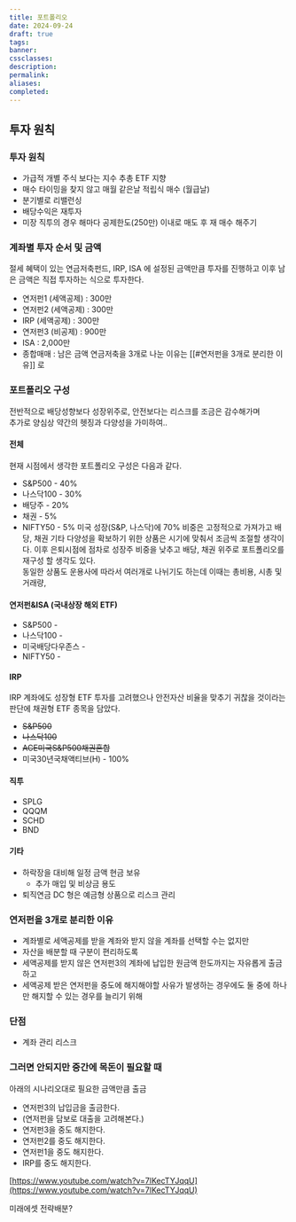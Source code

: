 ```yaml
---
title: 포트폴리오
date: 2024-09-24
draft: true
tags:
banner:
cssclasses:
description:
permalink:
aliases:
completed:
---
```

## 투자 원칙
### 투자 원칙
- 가급적 개별 주식 보다는 지수 추총 ETF 지향
- 매수 타이밍을 찾지 않고 매월 같은날 적립식 매수 (월급날)
- 분기별로 리밸런싱
- 배당수익은 재투자
- 미장 직투의 경우 해마다 공제한도(250만) 이내로 매도 후 재 매수 해주기

### 계좌별 투자 순서 및 금액
절세 혜택이 있는 연금저축펀드, IRP, ISA 에 설정된 금액만큼 투자를 진행하고 이후 남은 금액은 직접 투자하는 식으로 투자한다.
- 연저펀1 (세액공제) : 300만
- 연저펀2 (세액공제) : 300만
- IRP (세액공제) : 300만
- 연저펀3 (비공제) : 900만
- ISA : 2,000만
- 종합매매 : 남은 금액
연금저축을 3개로 나눈 이유는 [[#연저펀을 3개로 분리한 이유]] 로

### 포트폴리오 구성
전반적으로 배당성향보다 성장위주로, 안전보다는 리스크를 조금은 감수해가며  
추가로 양심상 약간의 헷징과 다양성을 가미하여..  
#### 전체
현재 시점에서 생각한 포트폴리오 구성은 다음과 같다.
- S&P500 - 40%
- 나스닥100 - 30%
- 배당주 - 20%
- 채권 - 5%
- NIFTY50 - 5%
미국 성장(S&P, 나스닥)에 70% 비중은 고정적으로 가져가고 배당, 채권 기타 다양성을 확보하기 위한 상품은 시기에 맞춰서 조금씩 조절할 생각이다. 이후 은퇴시점에 점차로 성장주 비중을 낮추고 배당, 채권 위주로 포트폴리오를 재구성 할 생각도 있다.  
동일한 상품도 운용사에 따라서 여러개로 나뉘기도 하는데 이때는 총비용, 시총 및 거래량, 

#### 연저펀&ISA (국내상장 해외 ETF)
- S&P500 - 
- 나스닥100 - 
- 미국배당다우존스 - 
- NIFTY50 - 
#### IRP
IRP 계좌에도 성장형 ETF 투자를 고려했으나 안전자산 비율을 맞추기 귀찮을 것이라는 판단에 채권형 ETF 종목을 담았다.
- ~~S&P500~~
- ~~나스닥100~~
- ~~ACE미국S&P500채권혼합~~
- 미국30년국채액티브(H) - 100%

#### 직투
- SPLG
- QQQM
- SCHD
- BND

#### 기타
- 하락장을 대비해 일정 금액 현금 보유
	- 추가 매입 및 비상금 용도
- 퇴직연금 DC 형은 예금형 상품으로 리스크 관리




### 연저펀을 3개로 분리한 이유
- 계좌별로 세액공제를 받을 계좌와 받지 않을 계좌를 선택할 수는 없지만
- 자산을 배분할 때 구분이 편리하도록
- 세액공제를 받지 않은 연저펀3의 계좌에 납입한 원금액 한도까지는 자유롭게 출금하고
- 세액공제 받은 연저펀을 중도에 해지해야할 사유가 발생하는 경우에도 둘 중에 하나만 해지할 수 있는 경우를 늘리기 위해

### 단점
- 계좌 관리 리스크

### 그러면 안되지만 중간에 목돈이 필요할 때
아래의 시나리오대로 필요한 금액만큼 출금
- 연저펀3의 납입금을 출금한다.
- (연저펀을 담보로 대출을 고려해본다.)
- 연저펀3을 중도 해지한다.
- 연저펀2를 중도 해지한다.
- 연저펀1을 중도 해지한다.
- IRP를 중도 해지한다.



[https://www.youtube.com/watch?v=7lKecTYJqqU](https://www.youtube.com/watch?v=7lKecTYJqqU)



미래에셋 전략배분?